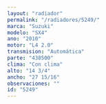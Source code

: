 ```yaml
---
layout: "radiador"
permalink: "/radiadores/5249/"
marca: "Suzuki"
modelo: "SX4"
ano: "2010"
motor: "L4 2.0"
transmision: "Automática"
parte: "438500"
clima: "Con clima"
alto: "14 3/4"
ancho: "27 15/16"
observaciones: ""
id: "5249"
---
```


